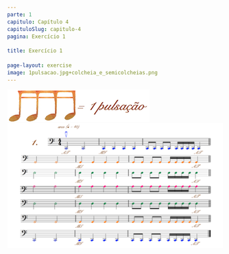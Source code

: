 ```yaml
---
parte: 1
capitulo: Capítulo 4
capituloSlug: capitulo-4
pagina: Exercício 1

title: Exercício 1

page-layout: exercise
image: 1pulsacao.jpg+colcheia_e_semicolcheias.png
---
```


<img src="/assets/graphics/content/4_1_1_1_1.jpg"/>
<img src="/assets/graphics/content/4_1_1_2.png"/>
